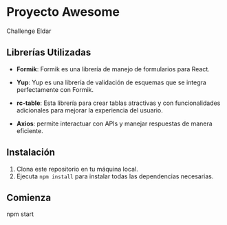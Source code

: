 # Proyecto Awesome

Challenge Eldar

## Librerías Utilizadas

- **Formik**: Formik es una librería de manejo de formularios para React.

- **Yup**: Yup es una librería de validación de esquemas que se integra perfectamente con Formik. 
- **rc-table**: Esta librería para crear tablas atractivas y con funcionalidades adicionales para mejorar la experiencia del usuario.

- **Axios**: permite interactuar con APIs y manejar respuestas de manera eficiente.

## Instalación

1. Clona este repositorio en tu máquina local.
2. Ejecuta `npm install` para instalar todas las dependencias necesarias.

## Comienza

npm start
